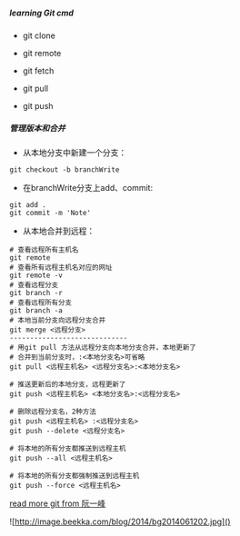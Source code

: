 ##### learning Git cmd

- git clone

- git remote

- git fetch

- git pull

- git push

#####  管理版本和合并
- 从本地分支中新建一个分支：
```shell
git checkout -b branchWrite
```

- 在branchWrite分支上add、commit:
```shell
git add .
git commit -m 'Note'
```

- 从本地合并到远程：
```shell
# 查看远程所有主机名
git remote
# 查看所有远程主机名对应的网址
git remote -v
# 查看远程分支
git branch -r
# 查看远程所有分支
git branch -a
# 本地当前分支向远程分支合并
git merge <远程分支>
-----------------------------
# 用git pull 方法从远程分支向本地分支合并，本地更新了
# 合并到当前分支时，:<本地分支名>可省略 
git pull <远程主机名> <远程分支名>:<本地分支名>

# 推送更新后的本地分支，远程更新了
git push <远程主机名> <本地分支名>:<远程分支名>

# 删除远程分支名，2种方法
git push <远程主机名> :<远程分支名>
git push --delete <远程分支名>

# 将本地的所有分支都推送到远程主机
git push --all <远程主机名>

# 将本地的所有分支都强制推送到远程主机
git push --force <远程主机名>
```

[read more git from 阮一峰](http://www.ruanyifeng.com/blog/2014/06/git_remote.html)

![http://image.beekka.com/blog/2014/bg2014061202.jpg]()




